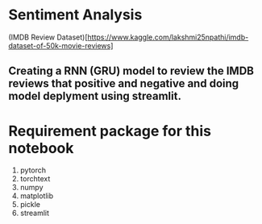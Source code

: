 # Sentiment Analysis

(IMDB Review Dataset)[https://www.kaggle.com/lakshmi25npathi/imdb-dataset-of-50k-movie-reviews]

## Creating a RNN (GRU) model to review the IMDB reviews that positive and negative and doing model deplyment using streamlit.

# Requirement package for this notebook

1. pytorch
2. torchtext
3. numpy
4. matplotlib
5. pickle
6. streamlit
